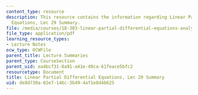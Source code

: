 ```yaml
---
content_type: resource
description: This resource contains the information regarding Linear Partial Differential
  Equations, Lec 29 Summary.
file: /media/courses/18-303-linear-partial-differential-equations-analysis-and-numerics-fall-2014/de8d730a02e7146c3b494af1e8d4b625_MIT18_303F14_Lecture29.pdf
file_type: application/pdf
learning_resource_types:
- Lecture Notes
ocw_type: OCWFile
parent_title: Lecture Summaries
parent_type: CourseSection
parent_uid: ea4bcf31-0a91-a41e-49ca-61feace5bfc2
resourcetype: Document
title: Linear Partial Differential Equations, Lec 29 Summary
uid: de8d730a-02e7-146c-3b49-4af1e8d4b625
---
```

